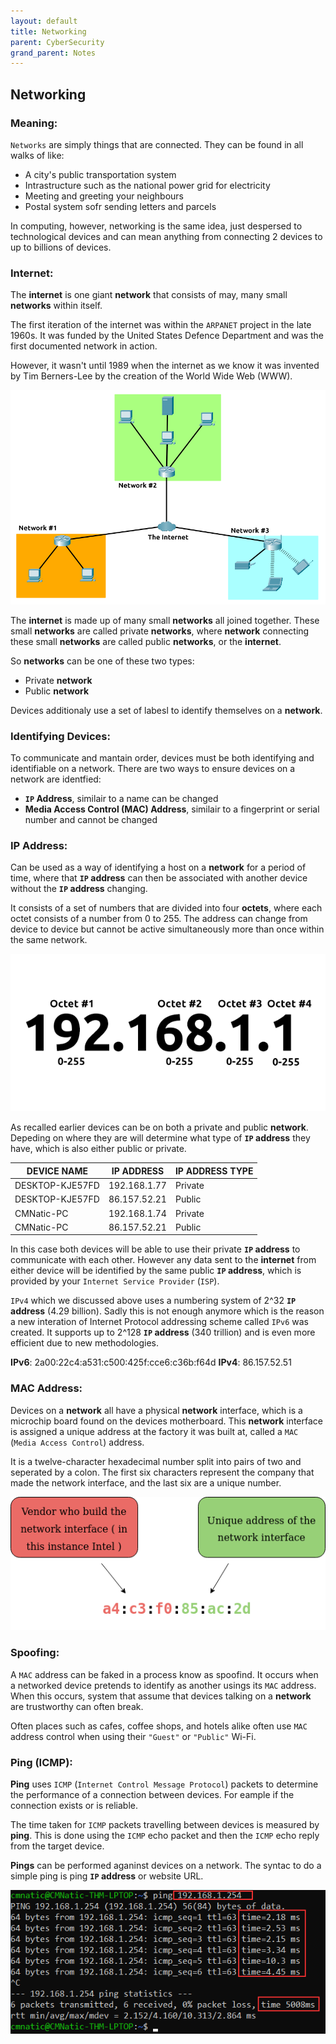 ```yaml
---
layout: default
title: Networking
parent: CyberSecurity
grand_parent: Notes
---
```


## Networking

### Meaning:

`Networks` are simply things that are connected. They can be found in all walks of like:

- A city's public transportation system
- Intrastructure such as the national power grid for electricity
- Meeting and greeting your neighbours
- Postal system sofr sending letters and parcels

In computing, however, networking is the same idea, just despersed to technological devices and can mean anything from connecting 2 devices to up to billions of devices.

### Internet: 

The **internet** is one giant **network** that consists of may, many small **networks** within itself.

The first iteration of the internet was within the `ARPANET` project in the late 1960s.
It was funded by the United States Defence Department and was the first documented network in action.

However, it wasn't until 1989 when the internet as we know it was invented by Tim Berners-Lee by the creation of the World Wide Web (WWW).

![Network](https://raw.githubusercontent.com/MathewHDYT/OneShare/main/_images/network.png)

The **internet** is made up of many small **networks** all joined together.
These small **networks** are called private **networks**, where **network** connecting these small **networks** are called public **networks**, or the **internet**.

So **networks** can be one of these two types:
- Private **network**
- Public **network**

Devices additionaly use a set of labesl to identify themselves on a **network**.

### Identifying Devices:

To communicate and mantain order, devices must be both identifying and identifiable on a network.
There are two ways to ensure devices on a network are identfied:
- **`IP` Address**, similair to a name can be changed
- **Media Access Control (MAC) Address**, similair to a fingerprint or serial number and cannot be changed

### IP Address:

Can be used as a way of identifying a host on a **network** for a period of time, where that **`IP` address** can then be associated with another device without the **`IP` address** changing.

It consists of a set of numbers that are divided into four **octets**, where each octet consists of a number from 0 to 255.
The address can change from device to device but cannot be active simultaneously more than once within the same network.

![IP](https://raw.githubusercontent.com/MathewHDYT/OneShare/main/_images/ip.png)

As recalled earlier devices can be on both a private and public **network**.
Depeding on where they are will determine what type of **`IP` address** they have, which is also either public or private.

**DEVICE NAME** | **IP ADDRESS** | **IP ADDRESS TYPE** |
--------------- | -------------- | ------------------- |
DESKTOP-KJE57FD | 192.168.1.77 | Private |
DESKTOP-KJE57FD | 86.157.52.21 | Public |
CMNatic-PC | 192.168.1.74 | Private |
CMNatic-PC | 86.157.52.21 | Public |

In this case both devices will be able to use their private **`IP` address** to communicate with each other.
However any data sent to the **internet** from either device will be identified by the same public **`IP` address**, which is provided by your `Internet Service Provider` (`ISP`).

`IPv4` which we discussed above uses a numbering system of 2^32 **`IP` address** (4.29 billion).
Sadly this is not enough anymore which is the reason a new interation of Internet Protocol addressing scheme called `IPv6` was created.
It supports up to 2^128 **`IP` address** (340 trillion) and is even more efficient due to new methodologies.

**IPv6**: 2a00:22c4:a531:c500:425f:cce6:c36b:f64d
**IPv4**: 86.157.52.51

### MAC Address:

Devices on a **network** all have a physical **network** interface, which is a microchip board found on the devices motherboard.
This **network** interface is assigned a unique address at the factory it was built at, called a `MAC` (`Media Access Control`) address.

It is a twelve-character hexadecimal number split into pairs of two and seperated by a colon.
The first six characters represent the company that made the network interface, and the last six are a unique number.

![MAC Address](https://raw.githubusercontent.com/MathewHDYT/OneShare/main/_images/mac_address.png)

### Spoofing:

A `MAC` address can be faked in a process know as spoofind. It occurs when a networked device pretends to identify as another usings its `MAC` address.
When this occurs, system that assume that devices talking on a **network** are trustworthy can often break.

Often places such as cafes, coffee shops, and hotels alike often use `MAC` address control when using their `"Guest"` or `"Public"` Wi-Fi.

### Ping (ICMP):

**Ping** uses `ICMP` (`Internet Control Message Protocol`) packets to determine the performance of a connection between devices.
For eample if the connection exists or is reliable.

The time taken for `ICMP` packets travelling between devices is measured by **ping**.
This is done using the `ICMP` echo packet and then the `ICMP` echo reply from the target device.

**Pings** can be performed aganinst devices on a network.
The syntac to do a simple ping is ping **`IP` address** or website URL.

![Ping](https://raw.githubusercontent.com/MathewHDYT/OneShare/main/_images/ping.png)
